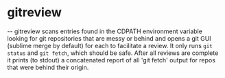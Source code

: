 # gitreview
--
gitreview scans entries found in the CDPATH environment variable looking for git
repositories that are messy or behind and opens a git GUI (sublime merge by
default) for each to facilitate a review. It only runs `git status` and `git
fetch`, which should be safe. After all reviews are complete it prints (to
stdout) a concatenated report of all 'git fetch' output for repos that were
behind their origin.
